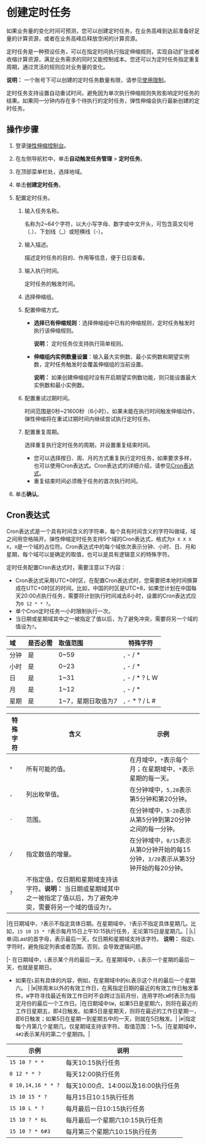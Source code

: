 # 创建定时任务

如果业务量的变化时间可预测，您可以创建定时任务，在业务高峰到达前准备好足量的计算资源，或者在业务高峰后释放空闲的计算资源。

定时任务是一种预设任务，可以在指定时间执行指定伸缩规则，实现自动扩张或者收缩计算资源，满足业务需求的同时又能控制成本。您还可以为定时任务指定重复周期，通过灵活的规则应对业务量的变化。

**说明：** 一个账号下可以创建的定时任务数量有限，请参见[使用限制](/intl.zh-CN/产品简介/使用限制.md)。

定时任务支持设置自动重试时间，避免因为单次执行伸缩规则失败影响定时任务的结果。如果同一分钟内存在多个待执行的定时任务，弹性伸缩会执行最新创建的定时任务。

## 操作步骤

1.  登录[弹性伸缩控制台](https://essnew.console.aliyun.com/)。

2.  在左侧导航栏中，单击**自动触发任务管理** \> **定时任务**。

3.  在顶部菜单栏处，选择地域。

4.  单击**创建定时任务**。

5.  配置定时任务。

    1.  输入任务名称。

        名称为2~64个字符，以大小写字母、数字或中文开头，可包含英文句号（.）、下划线（\_）或短横线（-）。

    2.  输入描述。

        描述定时任务的目的、作用等信息，便于日后查看。

    3.  输入执行时间。

        定时任务的触发时间。

    4.  选择伸缩组。

    5.  配置伸缩方式。

        -   **选择已有伸缩规则**：选择伸缩组中已有的伸缩规则，定时任务触发时执行该伸缩规则。

            **说明：** 定时任务仅支持执行简单规则。

        -   **伸缩组内实例数量设置**：输入最大实例数、最小实例数和期望实例数，定时任务触发时会覆盖伸缩组的当前设置。

            **说明：** 如果创建伸缩组时没有开启期望实例数功能，则只能设置最大实例数和最小实例数。

    6.  配置重试过期时间。

        时间范围是0秒~21600秒（6小时）。如果未能在执行时间触发伸缩动作，弹性伸缩将在重试过期时间内继续尝试执行定时任务。

    7.  配置重复周期。

        选择重复执行定时任务的周期，并设置重复结束时间。

        -   您可以选择按日、周、月的方式重复执行定时任务，如果要求多样，也可以使用Cron表达式。Cron表达式的详细介绍，请参见[Cron表达式](#section_xyx_exw_poc)。
        -   重复结束时间必须晚于任务的首次执行时间。
6.  单击**确认**。


## Cron表达式

Cron表达式是一个具有时间含义的字符串，每个具有时间含义的字符叫做域，域之间用空格隔开。弹性伸缩定时任务支持5个域的Cron表达式，格式为`X X X X X`，`X`是一个域的占位符。Cron表达式中的每个域依次表示分钟、小时、日、月和星期，每个域可以是确定的取值，也可以是具有逻辑意义的特殊字符。

定时任务配置Cron表达式时，需要注意以下内容：

-   Cron表达式采用UTC+0时区，在配置Cron表达式时，您需要把本地时间换算成在UTC+0时区的时间。比如，中国的时区是UTC+8，如果您计划在中国每天20:00点执行任务，需要将计划执行时间减去8小时，设置的Cron表达式应为`0 12 * * ?`。
-   单个Cron定时任务一小时限制执行一次。
-   当日期或星期域其中之一被指定了值以后，为了避免冲突，需要将另一个域的值设为`?`。

|域|是否必需|取值范围|特殊字符|
|:-|:---|:---|----|
|分钟|是|0~59|, - / \*|
|小时|是|0~23|, - / \*|
|日|是|1~31|, - / \* ? L W|
|月|是|1~12|, - / \*|
|星期|是|1~7，星期日取值为7|, - \* ? / L \#|

|特殊字符|含义|示例|
|----|--|--|
|`*`|所有可能的值。|在月域中，`*`表示每个月；在星期域中，`*`表示星期的每一天。|
|`,`|列出枚举值。|在分钟域中，`5,20`表示第5分钟和第20分钟。|
|`-`|范围。|在分钟域中，`5-20`表示从第5分钟到第20分钟之间的每一分钟。|
|`/`|指定数值的增量。|在分钟域中，`0/15`表示从第0分钟开始的每15分钟，`3/20`表示从第3分钟开始的每20分钟。|
|`?`|不指定值，仅日期和星期域支持该字符。**说明：** 当日期或星期域其中之一被指定了值以后，为了避免冲突，需要将另一个域的值设为`?`。

|在日期域中，`?`表示不指定具体日期。在星期域中，`?`表示不指定具体星期几。比如，`15 10 15 * ?`表示每月15日上午10:15执行任务，无论第15日是星期几。|
|`L`|单词Last的首字母，表示最后一天，仅日期和星期域支持该字符。 **说明：** 指定`L`字符时，避免指定列表或者范围，否则，会导致逻辑问题。

|-   在日期域中，`L`表示某个月的最后一天。在星期域中，`L`表示一个星期的最后一天，也就是星期日。
-   如果在`L`前有具体的内容，例如，在星期域中的`6L`表示这个月的最后一个星期六。 |
|`W`|除周末以外的有效工作日，在离指定日期的最近的有效工作日触发事件。`W`字符寻找最近有效工作日时不会跨过当前月份，连用字符`LW`时表示为指定月份的最后一个工作日。|在日期域中`5W`，如果5日是星期六，则将在最近的工作日星期五，即4日触发。如果5日是星期天，则将在最近的工作日星期一，即6日触发；如果5日在星期一到星期五中的一天，则就在5日触发。|
|`#`|指定每个月第几个星期几，仅星期域支持该字符。 取值范围：1~5。|在星期域中，`4#2`表示某月的第二个星期四。|

|示例|说明|
|--|--|
|`15 10 ? * *`|每天10:15执行任务|
|`0 12 * * ?`|每天12:00执行任务|
|`0 10,14,16 * * ?`|每天10:00点、14:00以及16:00执行任务|
|`15 10 15 * ?`|每月15日10:15执行任务|
|`15 10 L * ?`|每月最后一日10:15执行任务|
|`15 10 ? * 6L`|每月最后一个星期六10:15执行任务|
|`15 10 ? * 6#3`|每月第三个星期六10:15执行任务|

